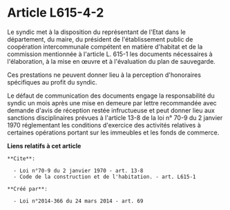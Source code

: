 # Article L615-4-2

Le syndic met à la disposition du représentant de l'Etat dans le département, du maire, du président de l'établissement
public de coopération intercommunale compétent en matière d'habitat et de la commission mentionnée à l'article L. 615-1 les
documents nécessaires à l'élaboration, à la mise en œuvre et à l'évaluation du plan de sauvegarde. 

Ces prestations ne peuvent donner lieu à la perception d'honoraires spécifiques au profit du syndic. 

Le défaut de communication des documents engage la responsabilité du syndic un mois après une mise en demeure par lettre
recommandée avec demande d'avis de réception restée infructueuse et peut donner lieu aux sanctions disciplinaires prévues à
l'article 13-8 de la loi n° 70-9 du 2 janvier 1970 réglementant les conditions d'exercice des activités relatives à certaines
opérations portant sur les immeubles et les fonds de commerce.

**Liens relatifs à cet article**

	**Cite**:

	  - Loi n°70-9 du 2 janvier 1970 - art. 13-8
	  - Code de la construction et de l'habitation. - art. L615-1

	**Créé par**:

	  - Loi n°2014-366 du 24 mars 2014 - art. 69
